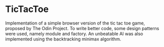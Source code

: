 # TicTacToe
Implementation of a simple browser version of the tic tac toe game, proposed by The Odin Project.
To write better code, some design patterns were used, namely module and factory. An unbeatable AI was also implemented using the backtracking minimax algorithm.